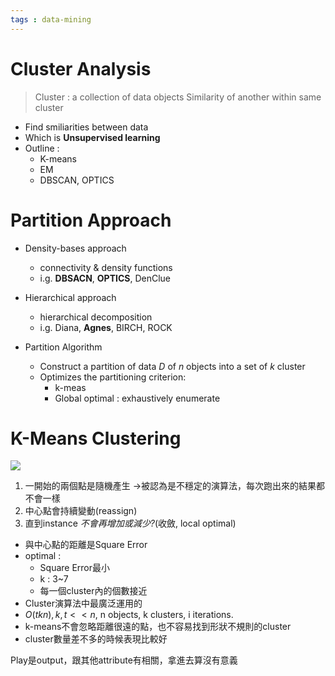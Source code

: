 ```yaml
---
tags : data-mining
---
```


# Cluster Analysis
> Cluster : a collection of data objects
Similarity of another within same cluster


* Find smiliarities between data
* Which is **Unsupervised learning**
* Outline : 
    * K-means
    * EM
    * DBSCAN, OPTICS



# Partition Approach

* Density-bases approach
    * connectivity & density functions
    * i.g. **DBSACN**, **OPTICS**, DenClue
* Hierarchical approach
    * hierarchical decomposition
    * i.g. Diana, **Agnes**, BIRCH, ROCK

* Partition Algorithm
    * Construct a partition of data $D$ of $n$ objects into a set of $k$ cluster
    * Optimizes the partitioning criterion:
        * k-meas
        * Global optimal : exhaustively  enumerate

# K-Means Clustering
![](https://i.imgur.com/B38s4fI.png)

1. 一開始的兩個點是隨機產生 ->被認為是不穩定的演算法，每次跑出來的結果都不會一樣
2. 中心點會持續變動(reassign)
3. 直到instance *不會再增加或減少?*(收斂, local optimal)

* 與中心點的距離是Square Error
* optimal : 
    * Square Error最小
    * k : 3~7
    * 每一個cluster內的個數接近
* Cluster演算法中最廣泛運用的
* $O(tkn),k,t << n$, n objects, k clusters, i iterations. 
* k-means不會忽略距離很遠的點，也不容易找到形狀不規則的cluster
* cluster數量差不多的時候表現比較好

Play是output，跟其他attribute有相關，拿進去算沒有意義
